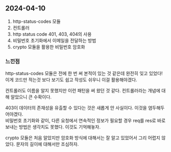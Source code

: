 ## 2024-04-10
1. http-status-codes 모듈
2. 컨트롤러
3. http status code 401, 403, 404의 사용
4. 비밀번호 초기화에서 이메일을 전달하는 방법
5. crypto 모듈을 활용한 비밀번호 암호화

### 느낀점
http-status-codes 모듈은 전에 한 번 써 본적이 있는 것 같은데 완전히 잊고 있었다! 이게 코드만 적는것 보다 보기도 쉽고 작성도 쉬우니 이걸 활용해야겠다.  

컨트롤러도 이름을 알지 못했지만 이런 패턴을 써 왔던 것 같다. 컨트롤러라는 개념에 대해 알았으니 큰 수확이다.  

403이 데이터의 존재성을 유출할 수 있다는 것은 새롭게 안 사실이다. 이것을 염두해두어야겠다.  
비밀번호 초기화와 같이, 다른 요청에서 연속적인 정보가 필요할 경우 req를 res로 바로 보내는 방법은 생각치도 못했다. 이것도 기억해놓자.  

crypto 모듈은 처음 알았지만 암호화 방식에 대해서는 잘 알고 있었어서 그리 어렵지 않았다. 문자의 길이에 대해서만 조심하자.  
